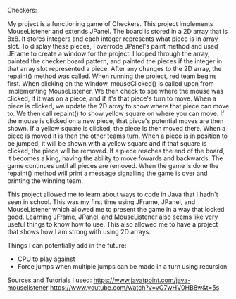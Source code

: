 Checkers:

My project is a functioning game of Checkers. This project implements MouseListener and extends JPanel. The board is stored in a 2D array that is 8x8. It stores integers and each integer represents what piece is in array slot. To 
display these pieces, I overrode JPanel's paint method and used JFrame to create a window for the project. I looped through the array, painted the checker board pattern, and painted the pieces if the integer in that array slot 
represented a piece. After any changes to the 2D array, the repaint() method was called. When running the project, red team begins first. When clicking on the window, mouseClicked() is called upon from implementing MouseListener. 
We then check to see where the mouse was clicked, if it was on a piece, and if it's that piece's turn to move. When a piece is clicked, we update the 2D array to show where that piece can move to. We then call repaint() to show yellow 
square on where you can move. If the mouse is clicked on a new piece, that piece's potential moves are then shown. If a yellow square is clicked, the piece is then moved there. When a piece is moved it is then the other teams turn. 
When a piece is in position to be jumped, it will be shown with a yellow square and if that square is clicked, the piece will be removed. If a piece reaches the end of the board, it becomes a king, having the ability to move fowards
and backwards. The game continues until all pieces are removed. When the game is done the repaint() method will print a message signalling the game is over and printing the winning team.

This project allowed me to learn about ways to code in Java that I hadn't seen in school. This was my first time using JFrame, JPanel, and MouseListener which allowed me to present the game in a way that looked good. Learning JFrame,
JPanel, and MouseListener also seems like very useful things to know how to use. This also allowed me to have a project that shows how I am strong with using 2D arrays.

Things I can potentially add in the future:
- CPU to play against
- Force jumps when multiple jumps can be made in a turn using recursion

Sources and Tutorials I used:
https://www.javatpoint.com/java-mouselistener
https://www.youtube.com/watch?v=vO7wHV0HB8w&t=5s
